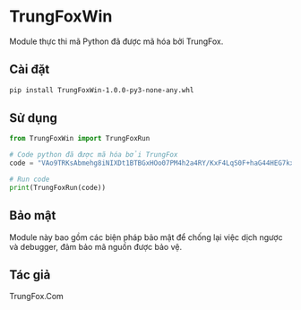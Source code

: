 # TrungFoxWin

Module thực thi mã Python đã được mã hóa bởi TrungFox.

## Cài đặt

```bash
pip install TrungFoxWin-1.0.0-py3-none-any.whl
```

## Sử dụng

```python
from TrungFoxWin import TrungFoxRun

# Code python đã được mã hóa bởi TrungFox
code = "VAo9TRKsAbmehg8iNIXDt1BTBGxHOo07PM4h2a4RY/KxF4LqS0F+haG44HEG7kx6RR8dMIZ2x8cb6uqSAqEJP/OM4tB7yiyUe2eu0+qigkRInvTUi2e3z1v+3Y9CjSFjF7SO5Qb65XIjEAxNe6vQRw=="

# Run code
print(TrungFoxRun(code))
```

## Bảo mật

Module này bao gồm các biện pháp bảo mật để chống lại việc dịch ngược và debugger, đảm bảo mã nguồn được bảo vệ.

## Tác giả

TrungFox.Com
